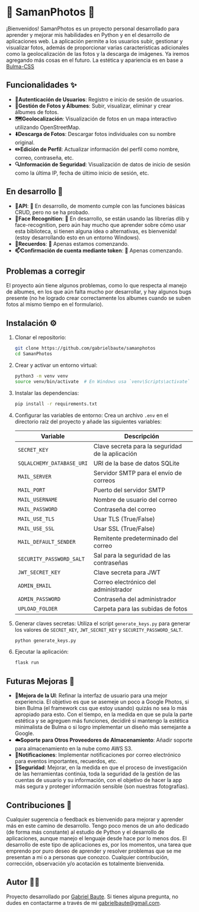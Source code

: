 # 🐍 SamanPhotos 📸

¡Bienvenidos! SamanPhotos es un proyecto personal desarrollado para aprender y mejorar mis habilidades en Python y en el desarrollo de aplicaciones web. La aplicación permite a los usuarios subir, gestionar y visualizar fotos, además de proporcionar varias características adicionales como la geolocalización de las fotos y la descarga de imágenes. Ya iremos agregando más cosas en el futuro. La estética y apariencia es en base a [Bulma-CSS](https://bulma.io/)

## Funcionalidades ✨

- **🔐Autenticación de Usuarios**: Registro e inicio de sesión de usuarios.
- **📁Gestión de Fotos y Álbumes**: Subir, visualizar, eliminar y crear álbumes de fotos.
- **🗺️Geolocalización**: Visualización de fotos en un mapa interactivo utilizando OpenStreetMap.
- **⬇️Descarga de Fotos**: Descargar fotos individuales con su nombre original.
- **✏️Edición de Perfil**: Actualizar información del perfil como nombre, correo, contraseña, etc.
- **🔍Información de Seguridad**: Visualización de datos de inicio de sesión como la última IP, fecha de último inicio de sesión, etc.

## En desarrollo 🚧

- **🔌API**: 🚧 En desarrollo, de momento cumple con las funciones básicas CRUD, pero no se ha probado.
- **👷Face Recognition**: 🚧 En desarrollo, se están usando las librerías dlib y face-recognition, pero aún hay mucho que aprender sobre cómo usar esta biblioteca, si tienen alguna idea o alternativas, es bienvenida! (estoy desarrollando esto en un entorno Windows).
- **📅Recuerdos**: 🚧 Apenas estamos comenzando.
- **📫Confirmación de cuenta mediante token**: 🚧 Apenas comenzando.

## Problemas a corregir

El proyecto aún tiene algunos problemas, como lo que respecta al manejo de albumes, en los que aún falta mucho por desarrollar, y hay algunos bugs presente (no he logrado crear correctamente los albumes cuando se suben fotos al mismo tiempo en el formulario). 

## Instalación ⚙️

1. Clonar el repositorio:
   ```bash
   git clone https://github.com/gabrielbaute/samanphotos
   cd SamanPhotos
   ```

2. Crear y activar un entorno virtual:
   ```bash
   python3 -m venv venv
   source venv/bin/activate  # En Windows usa `venv\Scripts\activate`
   ```

3. Instalar las dependencias:
   ```bash
   pip install -r requirements.txt
   ```

4. Configurar las variables de entorno:
   Crea un archivo `.env` en el directorio raíz del proyecto y añade las siguientes variables:
   
   | Variable | Descripción |
   |----------|-------------|
   | `SECRET_KEY` | Clave secreta para la seguridad de la aplicación |
   | `SQLALCHEMY_DATABASE_URI` | URI de la base de datos SQLite |
   | `MAIL_SERVER` | Servidor SMTP para el envío de correos |
   | `MAIL_PORT` | Puerto del servidor SMTP |
   | `MAIL_USERNAME` | Nombre de usuario del correo |
   | `MAIL_PASSWORD` | Contraseña del correo |
   | `MAIL_USE_TLS` | Usar TLS (True/False) |
   | `MAIL_USE_SSL` | Usar SSL (True/False) |
   | `MAIL_DEFAULT_SENDER` | Remitente predeterminado del correo |
   | `SECURITY_PASSWORD_SALT` | Sal para la seguridad de las contraseñas |
   | `JWT_SECRET_KEY` | Clave secreta para JWT |
   | `ADMIN_EMAIL` | Correo electrónico del administrador |
   | `ADMIN_PASSWORD` | Contraseña del administrador |
   | `UPLOAD_FOLDER` | Carpeta para las subidas de fotos |

5. Generar claves secretas:
   Utiliza el script `generate_keys.py` para generar los valores de `SECRET_KEY`, `JWT_SECRET_KEY` y `SECURITY_PASSWORD_SALT`.
   ```bash
   python generate_keys.py
   ```

6. Ejecutar la aplicación:
   ```bash
   flask run
   ```

## Futuras Mejoras 🚀

- **💄Mejora de la UI**: Refinar la interfaz de usuario para una mejor experiencia. El objetivo es que se asemeje un poco a Google Photos, si bien Bulma (el framework css que estoy usando) quizás no sea lo más apropiado para esto. Con el tiempo, en la medida en que se pula la parte estética y se agreguen más funciones, decidiré si mantengo la estética minimalista de Bulma o si logro implementar un diseño más semejante a Google.
- **☁️Soporte para Otros Proveedores de Almacenamiento**: Añadir soporte para almacenamiento en la nube como AWS S3.
- **🔔Notificaciones**: Implementar notificaciones por correo electrónico para eventos importantes, recuerdos, etc.
- **🔐Seguridad**: Mejorar, en la medida en que el proceso de investigación de las herramientas continúa, toda la seguridad de la gestión de las cuentas de usuario y su información, con el objetivo de hacer la app más segura y proteger información sensible (son nuestras fotografías).

## Contribuciones 🙌

Cualquier sugerencia o feedback es bienvenido para mejorar y aprender más en este camino de desarrollo. Tengo poco menos de un año dedicado (de forma más constante) al estudio de Python y el desarrollo de aplicaciones, aunque manejo el lenguaje desde hace por lo menos dos. El desarrollo de este tipo de aplicaciones es, por los momentos, una tarea que emprendo por puro deseo de aprender y resolver problemas que se me presentan a mi o a personas que conozco. Cualquier contribución, corrección, observación y/o acotación es totalmente bienvenida.

## Autor 🧑‍💻

Proyecto desarrollado por [Gabriel Baute](https://github.com/gabrielbaute). Si tienes alguna pregunta, no dudes en contactarme a través de mi [gabrielbaute@gmail.com](mailto:gabrielbaute@gmail.com).